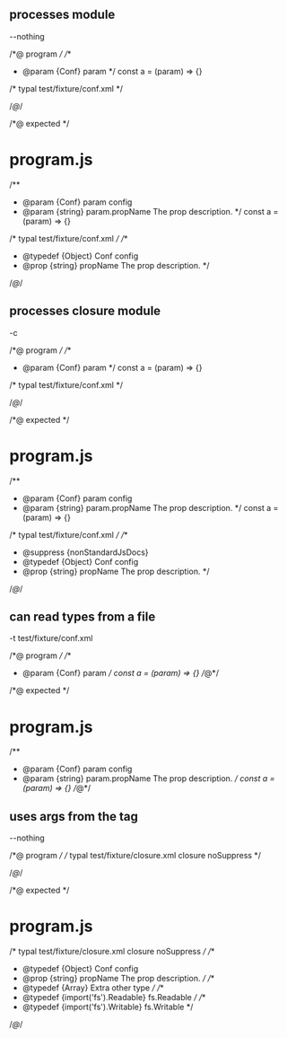 ## processes module
--nothing

/*@ program */
/**
 * @param {Conf} param
 */
const a = (param) => {}

/* typal test/fixture/conf.xml */

/*@*/

/*@ expected */
# program.js

/**
 * @param {Conf} param config
 * @param {string} param.propName The prop description.
 */
const a = (param) => {}

/* typal test/fixture/conf.xml */
/**
 * @typedef {Object} Conf config
 * @prop {string} propName The prop description.
 */

/*@*/

## processes closure module
-c

/*@ program */
/**
 * @param {Conf} param
 */
const a = (param) => {}

/* typal test/fixture/conf.xml */

/*@*/

/*@ expected */
# program.js

/**
 * @param {Conf} param config
 * @param {string} param.propName The prop description.
 */
const a = (param) => {}

/* typal test/fixture/conf.xml */
/**
 * @suppress {nonStandardJsDocs}
 * @typedef {Object} Conf config
 * @prop {string} propName The prop description.
 */

/*@*/

## can read types from a file
-t test/fixture/conf.xml

/*@ program */
/**
 * @param {Conf} param
 */
const a = (param) => {}
/*@*/

/*@ expected */
# program.js

/**
 * @param {Conf} param config
 * @param {string} param.propName The prop description.
 */
const a = (param) => {}
/*@*/

## uses args from the tag
--nothing

/*@ program */
/* typal test/fixture/closure.xml closure noSuppress */

/*@*/

/*@ expected */
# program.js

/* typal test/fixture/closure.xml closure noSuppress */
/**
 * @typedef {Object} Conf config
 * @prop {string} propName The prop description.
 */
/**
 * @typedef {Array<string>} Extra other type
 */
/**
 * @typedef {import('fs').Readable} fs.Readable
 */
/**
 * @typedef {import('fs').Writable} fs.Writable
 */

/*@*/